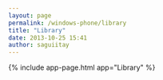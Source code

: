 ```yaml
---
layout: page
permalink: /windows-phone/library
title: "Library"
date: 2013-10-25 15:41
author: saguiitay
---
```


{% include app-page.html app="Library" %}

